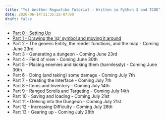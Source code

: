 ```yaml
---
title: "Yet Another Roguelike Tutorial - Written in Python 3 and TCOD"
date: 2020-06-14T11:35:22-07:00
draft: false
---
```

  - [Part 0 - Setting Up](/tutorials/tcod/v2/part-0)
  - [Part 1 - Drawing the ‘@’ symbol and moving it
    around](/tutorials/tcod/v2/part-1)
  - Part 2 - The generic Entity, the render functions, and the map - Coming June 23rd
  - Part 3 - Generating a dungeon - Coming June 23rd
  - Part 4 - Field of view - Coming June 30th
  - Part 5 - Placing enemies and kicking them (harmlessly) - Coming June 30th
  - Part 6 - Doing (and taking) some damage - Coming July 7th
  - Part 7 - Creating the Interface - Coming July 7th
  - Part 8 - Items and Inventory - Coming July 14th
  - Part 9 - Ranged Scrolls and Targeting - Coming July 14th
  - Part 10 - Saving and loading - Coming July 21st
  - Part 11 - Delving into the Dungeon - Coming July 21st
  - Part 12 - Increasing Difficulty - Coming July 28th
  - Part 13 - Gearing up - Coming July 28th